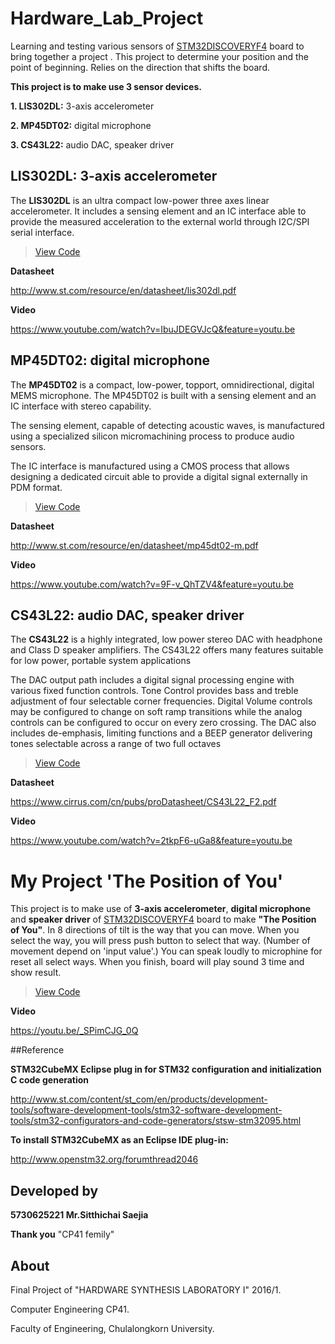 # Hardware_Lab_Project
Learning and testing various sensors of [STM32DISCOVERYF4](http://www.st.com/en/evaluation-tools/stm32f4discovery.html) board to bring together a project . This project to determine your position and the point of beginning. Relies on the direction that shifts the board.

**This project is to make use 3 sensor devices.**

**1. LIS302DL:** 3-axis accelerometer

**2. MP45DT02:** digital microphone

**3. CS43L22:** audio DAC, speaker driver

## LIS302DL: 3-axis accelerometer
The **LIS302DL** is an ultra compact low-power three axes linear accelerometer. It includes a sensing element and an IC interface able to provide the measured acceleration to the external world through I2C/SPI serial interface.

> [View Code](https://github.com/tueytoma/Hardware_Lab_Project/tree/master/Sensors%205730625221/LIS302DL) 

**Datasheet**

http://www.st.com/resource/en/datasheet/lis302dl.pdf

**Video**

https://www.youtube.com/watch?v=IbuJDEGVJcQ&feature=youtu.be

## MP45DT02: digital microphone
The **MP45DT02** is a compact, low-power, topport, omnidirectional, digital MEMS microphone. The MP45DT02 is built with a sensing element and an IC interface with stereo capability.

The sensing element, capable of detecting acoustic waves, is manufactured using a specialized silicon micromachining process to produce audio sensors. 

The IC interface is manufactured using a CMOS process that allows designing a dedicated circuit able to provide a digital signal externally in PDM format.

> [View Code](https://github.com/tueytoma/Hardware_Lab_Project/tree/master/Sensors%205730625221/MP45DT02)

**Datasheet**

http://www.st.com/resource/en/datasheet/mp45dt02-m.pdf

**Video**

https://www.youtube.com/watch?v=9F-v_QhTZV4&feature=youtu.be

## CS43L22: audio DAC, speaker driver
The **CS43L22** is a highly integrated, low power stereo DAC with headphone and Class D speaker amplifiers. The CS43L22 offers many features suitable for low power, portable system applications 

The DAC output path includes a digital signal processing engine with various fixed function controls. Tone Control provides bass and treble adjustment of four selectable corner frequencies. Digital Volume controls may be configured to change on soft ramp transitions while the analog controls can be configured to occur on every zero crossing. The DAC also includes de-emphasis, limiting functions and a BEEP generator delivering tones selectable across a range of two full octaves

> [View Code](https://github.com/tueytoma/Hardware_Lab_Project/tree/master/Sensors%205730625221/CS43L22)

**Datasheet**

https://www.cirrus.com/cn/pubs/proDatasheet/CS43L22_F2.pdf

**Video**

https://www.youtube.com/watch?v=2tkpF6-uGa8&feature=youtu.be

# My Project 'The Position of You'
This project is to make use of **3-axis accelerometer**, **digital microphone** and **speaker driver** of [STM32DISCOVERYF4](http://www.st.com/en/evaluation-tools/stm32f4discovery.html) board to make **"The Position of You"**. In 8 directions of tilt is the way that  you can move. When you select the way, you will press push button to select that way. (Number of movement depend on 'input value'.) You can speak loudly to microphine for reset all select ways. When you finish, board will play sound 3 time and show result.

> [View Code](/Project/)

**Video**

https://youtu.be/_SPimCJG_0Q

##Reference

**STM32CubeMX Eclipse plug in for STM32 configuration and initialization C code generation**

http://www.st.com/content/st_com/en/products/development-tools/software-development-tools/stm32-software-development-tools/stm32-configurators-and-code-generators/stsw-stm32095.html

**To install STM32CubeMX as an Eclipse IDE plug-in:**

http://www.openstm32.org/forumthread2046

## Developed by

**5730625221 Mr.Sitthichai Saejia**

**Thank you** "CP41 femily"

## About

Final Project of "HARDWARE SYNTHESIS LABORATORY I" 2016/1.

Computer Engineering CP41.

Faculty of Engineering, Chulalongkorn University.



